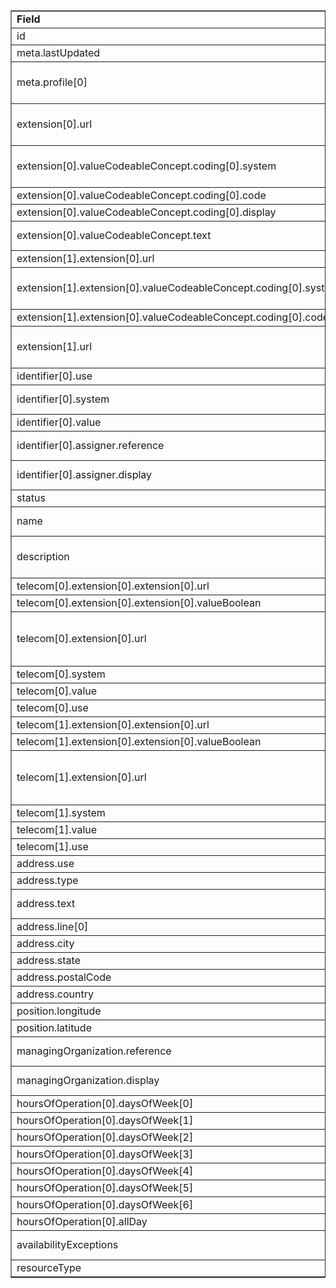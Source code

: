 <table border="1"><tr><td><b>Field</b></td><td><b>Value</b></td></tr>
<tr><td>id</td><td>
"plannet-location-1233319368"
</td></tr>
<tr><td>meta.lastUpdated</td><td>
"2020-08-17T10:03:10Z"
</td></tr>
<tr><td>meta.profile[0]</td><td>"http://hl7.org/fhir/us/davinci-pdex-plan-net/StructureDefinition/plannet-Location"</td></tr>
<tr><td>extension[0].url</td><td>
"http://hl7.org/fhir/us/davinci-pdex-plan-net/StructureDefinition/accessibility"
</td></tr>
<tr><td>extension[0].valueCodeableConcept.coding[0].system</td><td>
"http://hl7.org/fhir/us/davinci-pdex-plan-net/CodeSystem/AccessibilityCS"
</td></tr>
<tr><td>extension[0].valueCodeableConcept.coding[0].code</td><td>
#handiaccess
</td></tr>
<tr><td>extension[0].valueCodeableConcept.coding[0].display</td><td>
"handicap accessible"
</td></tr>
<tr><td>extension[0].valueCodeableConcept.text</td><td>
"Offers a variety of services and programs for persons with disabilities"
</td></tr>
<tr><td>extension[1].extension[0].url</td><td>
"acceptingPatients"
</td></tr>
<tr><td>extension[1].extension[0].valueCodeableConcept.coding[0].system</td><td>
"http://hl7.org/fhir/us/davinci-pdex-plan-net/CodeSystem/AcceptingPatientsCS"
</td></tr>
<tr><td>extension[1].extension[0].valueCodeableConcept.coding[0].code</td><td>
#existing
</td></tr>
<tr><td>extension[1].url</td><td>
"http://hl7.org/fhir/us/davinci-pdex-plan-net/StructureDefinition/newpatients"
</td></tr>
<tr><td>identifier[0].use</td><td>
"secondary"
</td></tr>
<tr><td>identifier[0].system</td><td>
"https://rhode-island-substance-abuse-treatment-inc.com"
</td></tr>
<tr><td>identifier[0].value</td><td>
main campus
</td></tr>
<tr><td>identifier[0].assigner.reference</td><td>
"Organization/plannet-organization-1233319368"
</td></tr>
<tr><td>identifier[0].assigner.display</td><td>
"RHODE ISLAND SUBSTANCE ABUSE TREATMENT, INC."
</td></tr>
<tr><td>status</td><td>
"active"
</td></tr>
<tr><td>name</td><td>
"RHODE ISLAND SUBSTANCE ABUSE TREATMENT, INC."
</td></tr>
<tr><td>description</td><td>
"Main campus of RHODE ISLAND SUBSTANCE ABUSE TREATMENT, INC."
</td></tr>
<tr><td>telecom[0].extension[0].extension[0].url</td><td>
"allDay"
</td></tr>
<tr><td>telecom[0].extension[0].extension[0].valueBoolean</td><td>
"true"
</td></tr>
<tr><td>telecom[0].extension[0].url</td><td>
"http://hl7.org/fhir/us/davinci-pdex-plan-net/StructureDefinition/contactpoint-availabletime"
</td></tr>
<tr><td>telecom[0].system</td><td>
"phone"
</td></tr>
<tr><td>telecom[0].value</td><td>
468.489.5165 x60446
</td></tr>
<tr><td>telecom[0].use</td><td>
"work"
</td></tr>
<tr><td>telecom[1].extension[0].extension[0].url</td><td>
"allDay"
</td></tr>
<tr><td>telecom[1].extension[0].extension[0].valueBoolean</td><td>
"true"
</td></tr>
<tr><td>telecom[1].extension[0].url</td><td>
"http://hl7.org/fhir/us/davinci-pdex-plan-net/StructureDefinition/contactpoint-availabletime"
</td></tr>
<tr><td>telecom[1].system</td><td>
"fax"
</td></tr>
<tr><td>telecom[1].value</td><td>
(811) 138-4022
</td></tr>
<tr><td>telecom[1].use</td><td>
"work"
</td></tr>
<tr><td>address.use</td><td>
"work"
</td></tr>
<tr><td>address.type</td><td>
"both"
</td></tr>
<tr><td>address.text</td><td>
"66 PAVILION AVE, PROVIDENCE, RI 029051522"
</td></tr>
<tr><td>address.line[0]</td><td>"66 PAVILION AVE"</td></tr>
<tr><td>address.city</td><td>
"PROVIDENCE"
</td></tr>
<tr><td>address.state</td><td>
"RI"
</td></tr>
<tr><td>address.postalCode</td><td>
"029051522"
</td></tr>
<tr><td>address.country</td><td>
"USA"
</td></tr>
<tr><td>position.longitude</td><td>
"-71.40409"
</td></tr>
<tr><td>position.latitude</td><td>
"41.79822"
</td></tr>
<tr><td>managingOrganization.reference</td><td>
"Organization/plannet-organization-1233319368"
</td></tr>
<tr><td>managingOrganization.display</td><td>
"RHODE ISLAND SUBSTANCE ABUSE TREATMENT, INC."
</td></tr>
<tr><td>hoursOfOperation[0].daysOfWeek[0]</td><td>"mon"</td></tr>
<tr><td>hoursOfOperation[0].daysOfWeek[1]</td><td>"tue"</td></tr>
<tr><td>hoursOfOperation[0].daysOfWeek[2]</td><td>"wed"</td></tr>
<tr><td>hoursOfOperation[0].daysOfWeek[3]</td><td>"thu"</td></tr>
<tr><td>hoursOfOperation[0].daysOfWeek[4]</td><td>"fri"</td></tr>
<tr><td>hoursOfOperation[0].daysOfWeek[5]</td><td>"sat"</td></tr>
<tr><td>hoursOfOperation[0].daysOfWeek[6]</td><td>"sun"</td></tr>
<tr><td>hoursOfOperation[0].allDay</td><td>
"true"
</td></tr>
<tr><td>availabilityExceptions</td><td>
"visiting hours from 6:00 am - 10:00 pm"
</td></tr>
<tr><td>resourceType</td><td>
"Location"
</td></tr>
</table>

